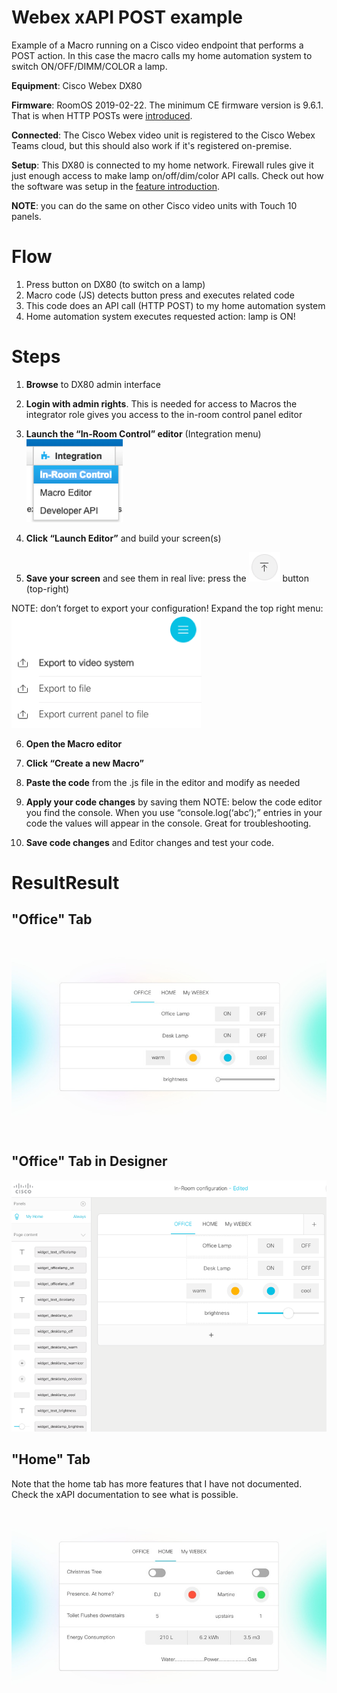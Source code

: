# Webex xAPI POST example

Example of a Macro running on a Cisco video endpoint that performs a POST action. In this case the macro calls my home automation system to switch ON/OFF/DIMM/COLOR a lamp.

**Equipment**: Cisco Webex DX80

**Firmware**: RoomOS 2019-02-22. The minimum CE firmware version is 9.6.1. That is when HTTP POSTs were [introduced](https://community.cisco.com/t5/collaboration-voice-and-video/ce9-6-x-in-room-control-and-macros-usb-input-devices-http-post/ba-p/3765081 "introduced").

**Connected**: The Cisco Webex video unit is registered to the Cisco Webex Teams cloud, but this should also work if it's registered on-premise.

**Setup**: This DX80 is connected to my home network. Firewall rules give it just enough access to make lamp on/off/dim/color API calls. Check out how the software was setup in the [feature introduction](https://community.cisco.com/t5/collaboration-voice-and-video/ce9-6-x-in-room-control-and-macros-usb-input-devices-http-post/ba-p/3765081 "feature introduction"). 

**NOTE**: you can do the same on other Cisco video units with Touch 10 panels.


# Flow
1. Press button on DX80 (to switch on a lamp)
2. Macro code (JS) detects button press and executes related code
3. This code does an API call (HTTP POST) to my home automation system
4. Home automation system executes requested action: lamp is ON!


# Steps
1. **Browse** to DX80 admin interface
2. **Login with admin rights**. This is needed for access to Macros
   the integrator role gives you access to the in-room control panel editor
3. **Launch the “In-Room Control” editor** (Integration menu) 
<kbd>![save-layout](images/image-integration-menu.png)</kbd>

4. **Click “Launch Editor”** and build your screen(s)

5. **Save your screen** and see them in real live: press the <kbd>![save-layout](images/image-layout-save2.png)</kbd> button (top-right) 

NOTE: don’t forget to export your configuration! Expand the top right menu: <kbd>![export-layout](images/image-layout-save.png)</kbd>



6. **Open the Macro editor** 
7. **Click “Create a new Macro”** 
8. **Paste the code** from the .js file in the editor and modify as needed
9. **Apply your code changes** by saving them
NOTE: below the code editor you find the console. When you use “console.log(‘abc’);” entries in your code the values will appear in the console. Great for troubleshooting.

10. **Save code changes** and Editor changes and test your code. 






# ResultResult

## "Office" Tab
![office-tab](images/image-result-1-office-tab.jpg)



## "Office" Tab in Designer
![office-tab-designer](images/image-design-1-office-tab.png)


## "Home" Tab
Note that the home tab has more features that I have not documented. Check the xAPI documentation to see what is possible. 

![office-tab](images/image-result-2-home-tab.jpg)









